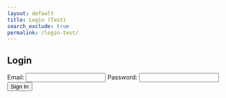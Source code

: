 ```yaml
---
layout: default
title: Login (Test)
search_exclude: true
permalink: /login-test/
---
```


<body>
    <h2>Login</h2>
    <form id="loginForm">
        <label for="email">Email:</label>
        <input type="text" id="email" name="email" required>
        <label for="password">Password:</label>
        <input type="password" id="password" name="password" required>
        <button type="button" onclick="signIn()">Sign In</button>
    </form>
    <script>
        function signIn() {
            // Get values from input fields
            var email = document.getElementById('email').value;
            var password = document.getElementById('password').value;
            // Create JSON body
            var requestBody = {
                email: email,
                password: password
            };
            // Make the fetch request
        fetch('https://jcc.stu.nighthawkcodingsociety.com/authenticate', {//'http://localhost:8911/authenticate', {
        method: 'POST',
        headers: {
            'Content-Type': 'application/json',
        },
        body: JSON.stringify(requestBody),
        })
        .then(response => {
            if (!response.ok) {
            throw new Error(`HTTP error! Status: ${response.status}`);
            }
            return response.json(); // Assuming the response is in JSON format
        })
        .then(data => {
            // Handle the authentication success
            console.log('Authentication successful:', data);
            // Now you can use the data as needed
            // For example, redirect to a new page or update the UI
        })
        .catch(error => {
            // Handle errors, such as authentication failure
            console.error('Authentication error:', error.message);
            // Display an error message to the user or handle the error in some way
        });
    }
    </script>
</body>